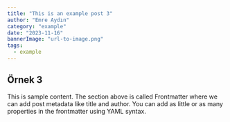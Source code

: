 ```yaml
---
title: "This is an example post 3"
author: "Emre Aydın"
category: "example"
date: "2023-11-16"
bannerImage: "url-to-image.png"
tags:
  - example
---
```


## Örnek 3

This is sample content. The section above is called Frontmatter where we can add post metadata like title and author. You can add as little or as many properties in the frontmatter using YAML syntax.
